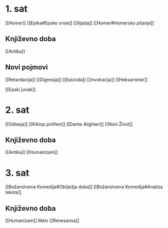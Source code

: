 # 1. sat
[[Homer]]
[[Epika#Epske vrste]]
[[Ilijada]]
[[Homer#Homersko pitanje]]

## Književno doba
[[Antika]]
## Novi pojmovi
[[Retardacija]]
[[Digresija]]
[[Epizoda]]
[[Invokacija]]
[[Heksametar]]

[[Epski junak]]

# 2. sat
[[Odiseja]]
[[Kiklop polifem]]
[[Dante Alighieri]]
[[Novi Život]]

## Književno doba
[[Antika]]
[[Humanizam]]

# 3. sat
[[Božanstvena Komedija#Obilježja doba]]
[[Božanstvena Komedija#Analiza teksta]]

## Književno doba
[[Humanizam]]
Malo [[Renesansa]]